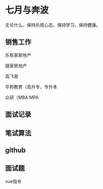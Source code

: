 # 七月与奔波

无论什么，保持乐观心态，保持学习，保持健康。

## 销售工作

乐有家房地产

链家房地产

高飞易

华邦教育（高升专，专升本

众研（MBA MPA

## 面试记录 

## 笔试算法

## github

## 面试题

vue指令



